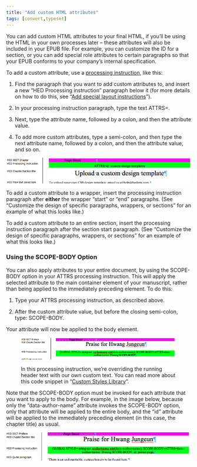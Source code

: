 ```yaml
---
title: "Add custom HTML attributes"
tags: [convert,typeset]
---
```

 
<html><body><section data-type="appendix" class="hsecappendix" data-hederis-type="hsecappendix" id="custom-attributes" data-pi-attrs="id: custom-attributes; data-tags: convert,typeset;" role="doc-appendix" data-tags="convert,typeset" data-author-name=" " data-book-title=" " title="Add custom HTML attributes"><p class="hblkp" data-hederis-type="hblkp" id="pMZaiahwr">You can add custom HTML attributes to your final HTML, if you&#8217;ll be using the HTML in your own processes later &#8211; these attributes will also be included in your EPUB file. For example, you can customize the ID for a section, or you can add special role attributes to certain paragraphs so that your EPUB conforms to your company&#8217;s internal specification.</p><p class="hblkp" data-hederis-type="hblkp" id="pW4eMOl1R">To add a custom attribute, use a <a href="{% link _docs/custom-design.md %}" class="hspana" data-hederis-type="hspana" id="pxU12Qfkf">processing instruction</a>, like this:</p><ol class="hwprnumlist" data-hederis-type="hwprnumlist" id="pen7zUAVF"><li class="hblkoli" data-hederis-type="hblkoli" id="liDyuHyfLA"><p class="hblkoli" data-hederis-type="hblklip" id="piykvJDdi">Find the paragraph that you want to add custom attributes to, and insert a new &#8220;HED Processing instruction&#8221; paragraph below it (for more details on how to do this, see &#8220;<a href="{% link _docs/custom-design.md %}" class="hspana" data-hederis-type="hspana" id="poYtzlapS">Add special layout instructions</a>&#8221;).</p></li><li class="hblkoli" data-hederis-type="hblkoli" id="lihUizlfJ1"><p class="hblkoli" data-hederis-type="hblklip" id="pJPdaC3JT">In your processing instruction paragraph, type the text ATTRS=.</p></li><li class="hblkoli" data-hederis-type="hblkoli" id="lith8WRYZ9"><p class="hblkoli" data-hederis-type="hblklip" id="pRyCABkn5">Next, type the attribute name, followed by a colon, and then the attribute value.</p></li><li class="hblkoli" data-hederis-type="hblkoli" id="lizbOMqnhq"><p class="hblkoli" data-hederis-type="hblklip" id="pQPTIYztA">To add more custom attributes, type a semi-colon, and then type the next attribute name, followed by a colon, and then the attribute value, and so on.</p></li></ol><img data-hederis-type="hblkimg" class="hblkimg" id="psmnkUBhn" src="/images/customattrs.png" data-img-src="/images/customattrs.png"/><p class="hblkp" data-hederis-type="hblkp" id="pB3MB4h4j">To add a custom attribute to a wrapper, insert the processing instruction paragraph after <strong data-hederis-type="hspanstrong" id="p7Fm7g89t">either</strong> the wrapper &#8220;start&#8221; or &#8220;end&#8221; paragraphs. (See &#8220;Customize the design of specific paragraphs, wrappers, or sections&#8221; for an example of what this looks like.)</p><p class="hblkp" data-hederis-type="hblkp" id="peRnXRiAw">To add a custom attribute to an entire section, insert the processing instruction paragraph after the section start paragraph. (See &#8220;Customize the design of specific paragraphs, wrappers, or sections&#8221; for an example of what this looks like.)</p><section class="hwprsubsection" data-hederis-type="hwprsubsection" id="pvYFPM4DP" data-type="subsection" title="Using the SCOPE-BODY Option"><h1 data-hederis-type="hblktitle" class="hblktitle" id="ppx0LPDlT">Using the SCOPE-BODY Option</h1><p class="hblkp" data-hederis-type="hblkp" id="pUgf2uxmB">You can also apply attributes to your entire document, by using the SCOPE-BODY option in your ATTRS processing instruction. This will apply the selected attribute to the main container element of your manuscript, rather than being applied to the immediately preceding element. To do this:</p><ol class="hwprnumlist" data-hederis-type="hwprnumlist" id="pfpzNYJ9e"><li class="hblkoli" data-hederis-type="hblkoli" id="liXHd13XGH"><p class="hblkoli" data-hederis-type="hblklip" id="p0pfFjhRC">Type your ATTRS processing instruction, as described above.</p></li><li class="hblkoli" data-hederis-type="hblkoli" id="liYTIgGFai"><p class="hblkoli" data-hederis-type="hblklip" id="pjvSEQFFC">After the custom attribute value, but before the closing semi-colon, type: SCOPE-BODY.</p></li></ol><p class="hblkp" data-hederis-type="hblkp" id="pkVCbqw79">Your attribute will now be applied to the body element. </p><figure class="hwprfig" data-hederis-type="hwprfig" id="pP76mo7vg"><img data-hederis-type="hblkimg" class="hblkimg" id="p1nBAMBPM" src="/images/globalscopebody.png" data-img-src="/images/globalscopebody.png"/><p class="hblkcaption" data-hederis-type="hblkcaption" id="pVEnB1eqK">In this processing instruction, we&#8217;re overriding the running header text with our own custom text. You can read more about this code snippet in &#8220;<a href="{% link _docs/custom-style-library.md %}" class="hspana" data-hederis-type="hspana" id="pjlhct7S2">Custom Styles Library</a>&#8221;.</p></figure><p class="hblkp" data-hederis-type="hblkp" id="pvEorKNZ8">Note that the SCOPE-BODY option must be invoked for each attribute that you want to apply to the body. For example, in the image below, because only the &#8220;data-author-name&#8221; attribute invokes the SCOPE-BODY option, only that attribute will be applied to the entire body, and the &#8220;id&#8221; attribute will be applied to the immediately preceding element (in this case, the chapter title) as usual.</p><img data-hederis-type="hblkimg" class="hblkimg" id="prKNUZlg1" src="/images/attrscopebody.png" data-img-src="/images/attrscopebody.png"/></section></section></body></html>
